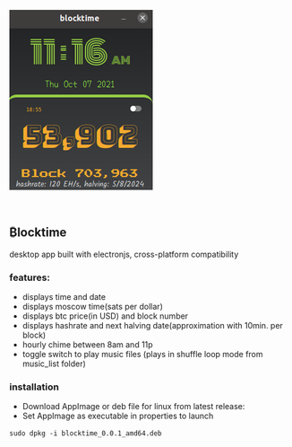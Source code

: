 ![app screenshot](screenshot.png)


<br>

## ₿locktime

desktop app built with electronjs, cross-platform compatibility

### features:
* displays time and date
* displays moscow time(sats per dollar)
* displays btc price(in USD) and block number
* displays hashrate and next halving date(approximation with 10min. per block)
* hourly chime between 8am and 11p
* toggle switch to play music files (plays in shuffle loop mode from music_list folder)


### installation
* Download AppImage or deb file for linux from latest release:
* Set AppImage as executable in properties to launch
```
sudo dpkg -i blocktime_0.0.1_amd64.deb
```